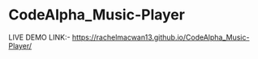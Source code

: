 # CodeAlpha_Music-Player
LIVE DEMO LINK:-
https://rachelmacwan13.github.io/CodeAlpha_Music-Player/ 
